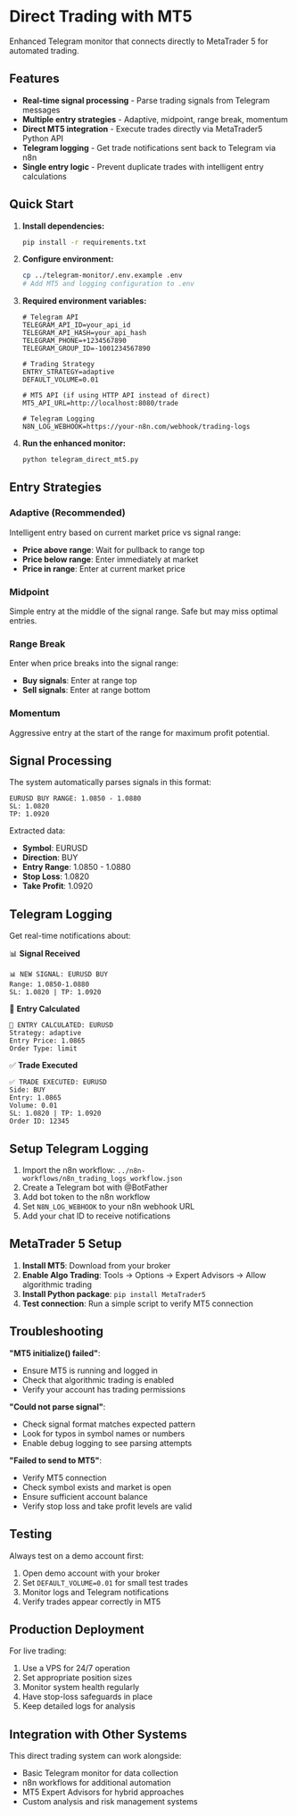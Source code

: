 # Direct Trading with MT5

Enhanced Telegram monitor that connects directly to MetaTrader 5 for automated trading.

## Features

- **Real-time signal processing** - Parse trading signals from Telegram messages
- **Multiple entry strategies** - Adaptive, midpoint, range break, momentum
- **Direct MT5 integration** - Execute trades directly via MetaTrader5 Python API
- **Telegram logging** - Get trade notifications sent back to Telegram via n8n
- **Single entry logic** - Prevent duplicate trades with intelligent entry calculations

## Quick Start

1. **Install dependencies:**

   ```bash
   pip install -r requirements.txt
   ```

2. **Configure environment:**

   ```bash
   cp ../telegram-monitor/.env.example .env
   # Add MT5 and logging configuration to .env
   ```

3. **Required environment variables:**

   ```env
   # Telegram API
   TELEGRAM_API_ID=your_api_id
   TELEGRAM_API_HASH=your_api_hash
   TELEGRAM_PHONE=+1234567890
   TELEGRAM_GROUP_ID=-1001234567890

   # Trading Strategy
   ENTRY_STRATEGY=adaptive
   DEFAULT_VOLUME=0.01

   # MT5 API (if using HTTP API instead of direct)
   MT5_API_URL=http://localhost:8080/trade

   # Telegram Logging
   N8N_LOG_WEBHOOK=https://your-n8n.com/webhook/trading-logs
   ```

4. **Run the enhanced monitor:**
   ```bash
   python telegram_direct_mt5.py
   ```

## Entry Strategies

### Adaptive (Recommended)

Intelligent entry based on current market price vs signal range:

- **Price above range**: Wait for pullback to range top
- **Price below range**: Enter immediately at market
- **Price in range**: Enter at current market price

### Midpoint

Simple entry at the middle of the signal range. Safe but may miss optimal entries.

### Range Break

Enter when price breaks into the signal range:

- **Buy signals**: Enter at range top
- **Sell signals**: Enter at range bottom

### Momentum

Aggressive entry at the start of the range for maximum profit potential.

## Signal Processing

The system automatically parses signals in this format:

```
EURUSD BUY RANGE: 1.0850 - 1.0880
SL: 1.0820
TP: 1.0920
```

Extracted data:

- **Symbol**: EURUSD
- **Direction**: BUY
- **Entry Range**: 1.0850 - 1.0880
- **Stop Loss**: 1.0820
- **Take Profit**: 1.0920

## Telegram Logging

Get real-time notifications about:

📊 **Signal Received**

```
📊 NEW SIGNAL: EURUSD BUY
Range: 1.0850-1.0880
SL: 1.0820 | TP: 1.0920
```

🎯 **Entry Calculated**

```
🎯 ENTRY CALCULATED: EURUSD
Strategy: adaptive
Entry Price: 1.0865
Order Type: limit
```

✅ **Trade Executed**

```
✅ TRADE EXECUTED: EURUSD
Side: BUY
Entry: 1.0865
Volume: 0.01
SL: 1.0820 | TP: 1.0920
Order ID: 12345
```

## Setup Telegram Logging

1. Import the n8n workflow: `../n8n-workflows/n8n_trading_logs_workflow.json`
2. Create a Telegram bot with @BotFather
3. Add bot token to the n8n workflow
4. Set `N8N_LOG_WEBHOOK` to your n8n webhook URL
5. Add your chat ID to receive notifications

## MetaTrader 5 Setup

1. **Install MT5**: Download from your broker
2. **Enable Algo Trading**: Tools → Options → Expert Advisors → Allow algorithmic trading
3. **Install Python package**: `pip install MetaTrader5`
4. **Test connection**: Run a simple script to verify MT5 connection

## Troubleshooting

**"MT5 initialize() failed"**:

- Ensure MT5 is running and logged in
- Check that algorithmic trading is enabled
- Verify your account has trading permissions

**"Could not parse signal"**:

- Check signal format matches expected pattern
- Look for typos in symbol names or numbers
- Enable debug logging to see parsing attempts

**"Failed to send to MT5"**:

- Verify MT5 connection
- Check symbol exists and market is open
- Ensure sufficient account balance
- Verify stop loss and take profit levels are valid

## Testing

Always test on a demo account first:

1. Open demo account with your broker
2. Set `DEFAULT_VOLUME=0.01` for small test trades
3. Monitor logs and Telegram notifications
4. Verify trades appear correctly in MT5

## Production Deployment

For live trading:

1. Use a VPS for 24/7 operation
2. Set appropriate position sizes
3. Monitor system health regularly
4. Have stop-loss safeguards in place
5. Keep detailed logs for analysis

## Integration with Other Systems

This direct trading system can work alongside:

- Basic Telegram monitor for data collection
- n8n workflows for additional automation
- MT5 Expert Advisors for hybrid approaches
- Custom analysis and risk management systems
